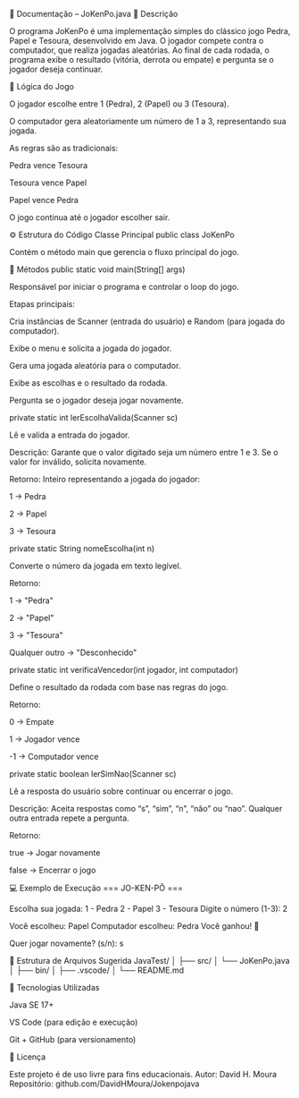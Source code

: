 🧾 Documentação – JoKenPo.java
📌 Descrição

O programa JoKenPo é uma implementação simples do clássico jogo Pedra, Papel e Tesoura, desenvolvido em Java.
O jogador compete contra o computador, que realiza jogadas aleatórias. Ao final de cada rodada, o programa exibe o resultado (vitória, derrota ou empate) e pergunta se o jogador deseja continuar.

🧠 Lógica do Jogo

O jogador escolhe entre 1 (Pedra), 2 (Papel) ou 3 (Tesoura).

O computador gera aleatoriamente um número de 1 a 3, representando sua jogada.

As regras são as tradicionais:

Pedra vence Tesoura

Tesoura vence Papel

Papel vence Pedra

O jogo continua até o jogador escolher sair.

⚙️ Estrutura do Código
Classe Principal
public class JoKenPo


Contém o método main que gerencia o fluxo principal do jogo.

🧩 Métodos
public static void main(String[] args)

Responsável por iniciar o programa e controlar o loop do jogo.

Etapas principais:

Cria instâncias de Scanner (entrada do usuário) e Random (para jogada do computador).

Exibe o menu e solicita a jogada do jogador.

Gera uma jogada aleatória para o computador.

Exibe as escolhas e o resultado da rodada.

Pergunta se o jogador deseja jogar novamente.

private static int lerEscolhaValida(Scanner sc)

Lê e valida a entrada do jogador.

Descrição:
Garante que o valor digitado seja um número entre 1 e 3.
Se o valor for inválido, solicita novamente.

Retorno:
Inteiro representando a jogada do jogador:

1 → Pedra

2 → Papel

3 → Tesoura

private static String nomeEscolha(int n)

Converte o número da jogada em texto legível.

Retorno:

1 → "Pedra"

2 → "Papel"

3 → "Tesoura"

Qualquer outro → "Desconhecido"

private static int verificaVencedor(int jogador, int computador)

Define o resultado da rodada com base nas regras do jogo.

Retorno:

0 → Empate

1 → Jogador vence

-1 → Computador vence

private static boolean lerSimNao(Scanner sc)

Lê a resposta do usuário sobre continuar ou encerrar o jogo.

Descrição:
Aceita respostas como “s”, “sim”, “n”, “não” ou “nao”.
Qualquer outra entrada repete a pergunta.

Retorno:

true → Jogar novamente

false → Encerrar o jogo

💻 Exemplo de Execução
=== JO-KEN-PÔ ===

Escolha sua jogada:
1 - Pedra
2 - Papel
3 - Tesoura
Digite o número (1-3): 2

Você escolheu: Papel
Computador escolheu: Pedra
Você ganhou! 🎉

Quer jogar novamente? (s/n): s

🧱 Estrutura de Arquivos Sugerida
JavaTest/
│
├── src/
│   └── JoKenPo.java
│
├── bin/
│
├── .vscode/
│
└── README.md

🧰 Tecnologias Utilizadas

Java SE 17+

VS Code (para edição e execução)

Git + GitHub (para versionamento)

📄 Licença

Este projeto é de uso livre para fins educacionais.
Autor: David H. Moura
Repositório: github.com/DavidHMoura/Jokenpojava
